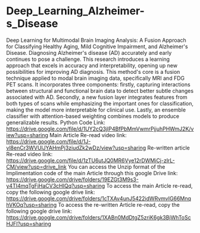 # Deep_Learning_Alzheimer-s_Disease
Deep Learning for Multimodal Brain Imaging Analysis: A Fusion Approach for Classifying Healthy Aging, Mild Cognitive Impairment, and Alzheimer's Disease.
Diagnosing Alzheimer's disease (AD) accurately and early continues to pose a challenge. This research introduces a learning approach that excels in accuracy and interpretability, opening up new possibilities for improving AD diagnosis. This method's core is a fusion technique applied to modal brain imaging data, specifically MRI and FDG PET scans. It incorporates three components: firstly, capturing interactions between structural and functional brain data to detect better subtle changes associated with AD. Secondly, a new fusion layer integrates features from both types of scans while emphasizing the important ones for classification, making the model more interpretable for clinical use. Lastly, an ensemble classifier with attention-based weighting combines models to produce generalizable results.
Python Code Link:
https://drive.google.com/file/d/1UY2cQ3jlP4BfPbMmVwmrPjjuhPHWmJ2K/view?usp=sharing
Main Article Re-read video link:
https://drive.google.com/file/d/1J-vl8enCr3WVUlJYAHmPj3ziudZk2wDz/view?usp=sharing
Re-written article Re-read video link:
https://drive.google.com/file/d/1zTU6utJQ0MR6Vye12rDWMiCj-zlrL-CM/view?usp=drive_link
You can access the Unzip format of the Implimentation code of the main Article through this google Drive link:
https://drive.google.com/drive/folders/19EZGt3M9s3-y4TI4mqTgFjHaCV3cHIQq?usp=sharing
To access the main Article re-read, copy the following google drive link:
https://drive.google.com/drive/folders/1cTXAv4unJ5422idWRvmvIG66MnqhVKOq?usp=sharing
To access the re-written Article re-read, copy the following google drive link:
https://drive.google.com/drive/folders/1XABn0MdDtgZ5zriK6gk3BjWhToScHJFI?usp=sharing

